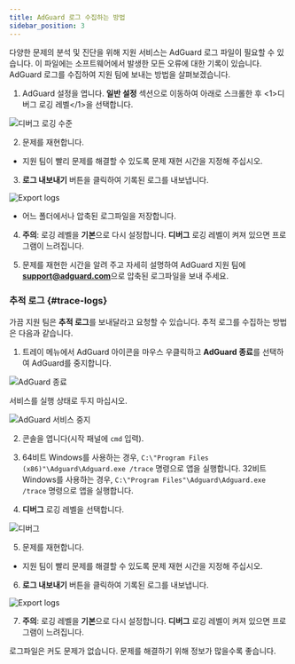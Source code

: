 ```yaml
---
title: AdGuard 로그 수집하는 방법
sidebar_position: 3
---
```


다양한 문제의 분석 및 진단을 위해 지원 서비스는 AdGuard 로그 파일이 필요할 수 있습니다. 이 파일에는 소프트웨어에서 발생한 모든 오류에 대한 기록이 있습니다. AdGuard 로그를 수집하여 지원 팀에 보내는 방법을 살펴보겠습니다.

1. AdGuard 설정을 엽니다. **일반 설정** 섹션으로 이동하여 아래로 스크롤한 후 <1>디버그 로깅 레벨</1>을 선택합니다.

![디버그 로깅 수준](https://cdn.adguard.com/content/kb/ad_blocker/windows/solving-problems/adg-logs-1.png)

2. 문제를 재현합니다.

- 지원 팀이 빨리 문제를 해결할 수 있도록 문제 재현 시간을 지정해 주십시오.

3. **로그 내보내기** 버튼을 클릭하여 기록된 로그를 내보냅니다.

![Export logs](https://cdn.adguard.com/content/kb/ad_blocker/windows/solving-problems/adg-logs-2.png)

- 어느 폴더에서나 압축된 로그파일을 저장합니다.

4. **주의**: 로깅 레벨을 **기본**으로 다시 설정합니다. **디버그** 로깅 레벨이 켜져 있으면 프로그램이 느려집니다.

5. 문제를 재현한 시간을 알려 주고 자세히 설명하여 AdGuard 지원 팀에 **support@adguard.com**으로 압축된 로그파일을 보내 주세요.

### 추적 로그 {#trace-logs}

가끔 지원 팀은 **추적 로그**를 보내달라고 요청할 수 있습니다. 추적 로그를 수집하는 방법은 다음과 같습니다.

1. 트레이 메뉴에서 AdGuard 아이콘을 마우스 우클릭하고 **AdGuard 종료**를 선택하여 AdGuard를 중지합니다.

![AdGuard 종료](https://cdn.adguard.com/content/kb/ad_blocker/windows/solving-problems/adg-logs-3.png)

서비스를 실행 상태로 두지 마십시오.

![AdGuard 서비스 중지](https://cdn.adguard.com/public/Adguard/kb/newscreenshots/En/eng_logs_4.png)

2. 콘솔을 엽니다(시작 패널에 `cmd` 입력).

3. 64비트 Windows를 사용하는 경우, `C:\"Program Files (x86)"\Adguard\Adguard.exe /trace` 명령으로 앱을 실행합니다. 32비트 Windows를 사용하는 경우, `C:\"Program Files"\Adguard\Adguard.exe /trace` 명령으로 앱을 실행합니다.

4. **디버그** 로깅 레벨을 선택합니다.

![디버그](https://cdn.adguard.com/content/kb/ad_blocker/windows/solving-problems/adg-logs-1.png)

5. 문제를 재현합니다.

- 지원 팀이 빨리 문제를 해결할 수 있도록 문제 재현 시간을 지정해 주십시오.

6. **로그 내보내기** 버튼을 클릭하여 기록된 로그를 내보냅니다.

![Export logs](https://cdn.adguard.com/content/kb/ad_blocker/windows/solving-problems/adg-logs-2.png)

7. **주의**: 로깅 레벨을 **기본**으로 다시 설정합니다. **디버그** 로깅 레벨이 켜져 있으면 프로그램이 느려집니다.

로그파일은 커도 문제가 없습니다. 문제를 해결하기 위해 정보가 많을수록 좋습니다.
